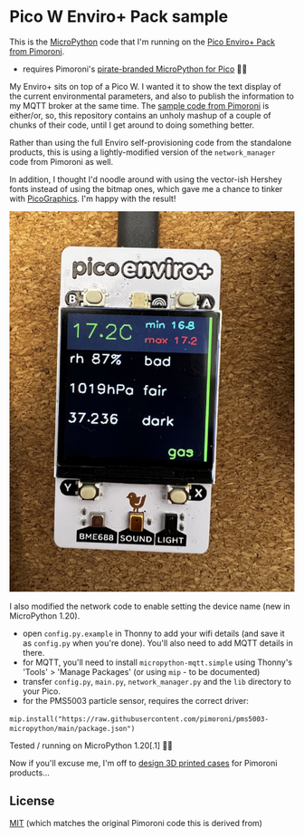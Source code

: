 # Pico W Enviro+ Pack sample
This is the [MicroPython](https://micropython.org) code that I'm running on the [Pico Enviro+ Pack from Pimoroni](https://shop.pimoroni.com/products/pico-enviro-pack).

- requires Pimoroni's [pirate-branded MicroPython for Pico](https://github.com/pimoroni/pimoroni-pico) 🏴‍☠️️

My Enviro+ sits on top of a Pico W. I wanted it to show the text display of the current environmental parameters, and also to publish the information to my MQTT broker at the same time. The [sample code from Pimoroni](https://github.com/pimoroni/pimoroni-pico/tree/main/micropython/examples/pico_enviro) is either/or, so, this repository contains an unholy mashup of a couple of chunks of their code, until I get around to doing something better.

Rather than using the full Enviro self-provisioning code from the standalone products, this is using a lightly-modified version of the `network_manager` code from Pimoroni as well.

In addition, I thought I'd noodle around with using the vector-ish Hershey fonts instead of using the bitmap ones, which gave me a chance to tinker with [PicoGraphics](https://github.com/pimoroni/pimoroni-pico/tree/main/micropython/modules/picographics). I'm happy with the result!

![vector fonts](screen.jpeg)

I also modified the network code to enable setting the device name (new in MicroPython 1.20).

- open `config.py.example` in Thonny to add your wifi details (and save it as `config.py` when you're done). You'll also need to add MQTT details in there.
- for MQTT, you'll need to install `micropython-mqtt.simple` using Thonny's 'Tools' > 'Manage Packages' (or using `mip` - to be documented)
- transfer `config.py`, `main.py`, `network_manager.py` and the `lib` directory to your Pico.
- for the PMS5003 particle sensor, requires the correct driver:

`mip.install("https://raw.githubusercontent.com/pimoroni/pms5003-micropython/main/package.json")`

Tested / running on MicroPython 1.20[.1] 👍🏻️

Now if you'll excuse me, I'm off to [design 3D printed cases](https://www.printables.com/social/489486-andy-piper/) for Pimoroni products...

## License

[MIT](./LICENSE) (which matches the original Pimoroni code this is derived from)
